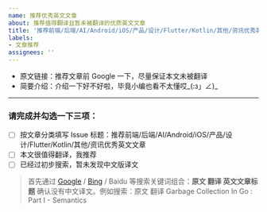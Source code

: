 ```yaml
---
name: 推荐优秀英文文章
about: 推荐值得翻译且暂未被翻译的优质英文文章
title: '推荐前端/后端/AI/Android/iOS/产品/设计/Flutter/Kotlin/其他/资讯优秀英文文章'
labels:
- 文章推荐
assignees: ''
---
```


- 原文链接：推荐文章前 Google 一下，尽量保证本文未被翻译
- 简要介绍：介绍一下好不好啦，毕竟小编也看不太懂哎_(:з」∠)_

---

### 请完成并勾选一下三项：

* [ ] 按文章分类填写 Issue 标题：推荐前端/后端/AI/Android/iOS/产品/设计/Flutter/Kotlin/其他/资讯优秀英文文章
* [ ] 本文很值得翻译，我推荐
* [ ] 已经过初步搜索，暂未发现中文版译文

> 首先通过 [Google](https://google.com) / [Bing](https://bing.com) / Baidu 等搜索关键词组合：**原文 翻译 英文文章标题** 确认没有中文译文。例如搜索：原文 翻译 Garbage Collection In Go : Part I - Semantics
